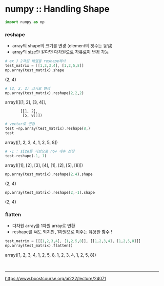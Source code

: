 # numpy :: Handling Shape


```python
import numpy as np
```

### reshape

- array의 shape의 크기를 변경 (element의 갯수는 동일)
- array의 size만 같다면 다차원으로 자유로이 변경 가능



```python
# ex ) 2차원 배열을 reshape해서
test_matrix = [[1,2,3,4], [1,2,5,8]]
np.array(test_matrix).shape
```




   (2, 4)




```python
# (2, 2, 2) 크기로 변경
np.array(test_matrix).reshape(2,2,2)
```




   array([[[1, 2],
            [3, 4]],
    
           [[1, 2],
            [5, 8]]])




```python
# vector로 변경
test =np.array(test_matrix).reshape(8,)
test
```




   array([1, 2, 3, 4, 1, 2, 5, 8])




```python
# -1 : size를 기반으로 row 개수 선정
test.reshape(-1, 1)
```




   array([[1],
           [2],
           [3],
           [4],
           [1],
           [2],
           [5],
           [8]])




```python
np.array(test_matrix).reshape(2,4).shape
```




   (2, 4)




```python
np.array(test_matrix).reshape(2,-1).shape
```




   (2, 4)



### flatten

- 다차원 array를 1차원 array로 변환
- reshape를 써도 되지만, 1차원으로 펴주는 유용한 함수 !
 


```python
test_matrix = [[[1,2,3,4], [1,2,5,8]], [[1,2,3,4], [1,2,5,8]]]
np.array(test_matrix).flatten()
```




   array([1, 2, 3, 4, 1, 2, 5, 8, 1, 2, 3, 4, 1, 2, 5, 8])


<br/>

***
https://www.boostcourse.org/ai222/lecture/24071